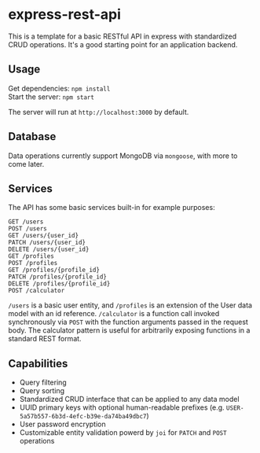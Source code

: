 # express-rest-api

This is a template for a basic RESTful API in express with standardized CRUD operations. It's a good starting point for an application backend.

## Usage

Get dependencies: `npm install`<br>
Start the server: `npm start`

The server will run at `http://localhost:3000` by default.

## Database

Data operations currently support MongoDB via `mongoose`, with more to come later.

## Services

The API has some basic services built-in for example purposes:

`GET /users`<br>
`POST /users`<br>
`GET /users/{user_id}`<br>
`PATCH /users/{user_id}`<br>
`DELETE /users/{user_id}`<br>
`GET /profiles`<br>
`POST /profiles`<br>
`GET /profiles/{profile_id}`<br>
`PATCH /profiles/{profile_id}`<br>
`DELETE /profiles/{profile_id}`<br>
`POST /calculator`

`/users` is a basic user entity, and `/profiles` is an extension of the User data model with an id reference. `/calculator` is a function call invoked synchronously via `POST` with the function arguments passed in the request body. The calculator pattern is useful for arbitrarily exposing functions in a standard REST format.

## Capabilities

- Query filtering
- Query sorting
- Standardized CRUD interface that can be applied to any data model
- UUID primary keys with optional human-readable prefixes (e.g. `USER-5a57b557-6b3d-4efc-b39e-da74ba49dbc7`)
- User password encryption
- Customizable entity validation powerd by `joi` for `PATCH` and `POST` operations
